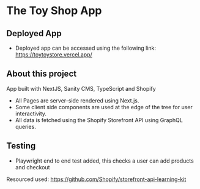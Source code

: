 # The Toy Shop App

## Deployed App
* Deployed app can be accessed using the following link:
https://toytoystore.vercel.app/


## About this project
App built with NextJS, Sanity CMS, TypeScript and Shopify

*  All Pages are server-side rendered using Next.js.
*  Some client side components are used at the edge of the tree for user interactivity.
*  All data is fetched using the Shopify Storefront API using GraphQL queries.

## Testing

* Playwright end to end test added, this checks a user can add products and checkout 

Resourced used:
https://github.com/Shopify/storefront-api-learning-kit




